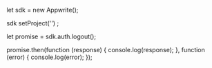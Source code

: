 let sdk = new Appwrite();

sdk
    setProject('')
;

let promise = sdk.auth.logout();

promise.then(function (response) {
    console.log(response);
}, function (error) {
    console.log(error);
});